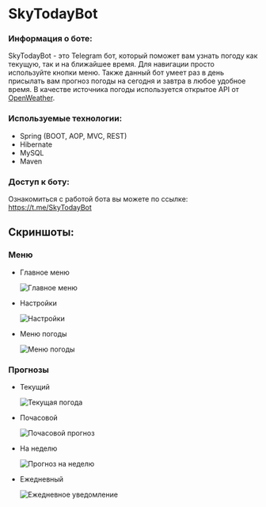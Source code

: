 # **SkyTodayBot**

### Информация о боте:
SkyTodayBot - это Telegram бот, который поможет вам узнать погоду как текущую, так и на ближайшее время. Для навигации просто используйте кнопки меню. 
Также данный бот умеет раз в день присылать вам прогноз погоды на сегодня и завтра в любое удобное время. 
В качестве источника погоды используется открытое API от [OpenWeather](https://openweathermap.org/).

### Используемые технологии:
* Spring (BOOT, AOP, MVC, REST)
* Hibernate
* MySQL
* Maven

### Доступ к боту:
Ознакомиться с работой бота вы можете по ссылке: https://t.me/SkyTodayBot

## Скриншоты:

### Меню
* Главное меню

  ![Главное меню](https://user-images.githubusercontent.com/70286193/124747220-63bec800-df2a-11eb-9878-6412fbbb2439.png)


* Настройки
  
  ![Настройки](https://user-images.githubusercontent.com/70286193/124747398-8cdf5880-df2a-11eb-94d2-5c6fc6eeec0d.png)  


* Меню погоды
  
  ![Меню погоды](https://user-images.githubusercontent.com/70286193/124747486-a4b6dc80-df2a-11eb-902f-37ef1964197d.png)

### Прогнозы
* Текущий

  ![Текущая погода](https://user-images.githubusercontent.com/70286193/124747633-cf089a00-df2a-11eb-8684-d244c0d387d4.png)


* Почасовой

  ![Почасовой прогноз](https://user-images.githubusercontent.com/70286193/124747639-d039c700-df2a-11eb-8026-7314152f12a7.png)


* На неделю

  ![Прогноз на неделю](https://user-images.githubusercontent.com/70286193/124747647-d16af400-df2a-11eb-950e-b13c90d485b0.png)


* Ежедневный

  ![Ежедневное уведомление](https://user-images.githubusercontent.com/70286193/124747652-d334b780-df2a-11eb-91da-6903b2bf4bac.png)